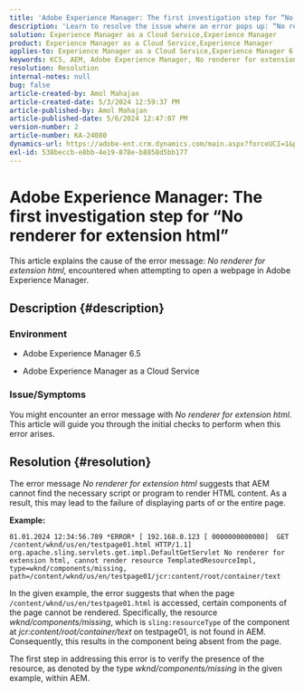```yaml
---
title: 'Adobe Experience Manager: The first investigation step for “No renderer for extension html”'
description: 'Learn to resolve the issue where an error pops up: “No renderer for extension html” in the Adobe Experience Manager.'
solution: Experience Manager as a Cloud Service,Experience Manager
product: Experience Manager as a Cloud Service,Experience Manager
applies-to: Experience Manager as a Cloud Service,Experience Manager 6.5
keywords: KCS, AEM, Adobe Experience Manager, No renderer for extension, HTML, AEMaaCS
resolution: Resolution
internal-notes: null
bug: false
article-created-by: Amol Mahajan
article-created-date: 5/3/2024 12:59:37 PM
article-published-by: Amol Mahajan
article-published-date: 5/6/2024 12:47:07 PM
version-number: 2
article-number: KA-24080
dynamics-url: https://adobe-ent.crm.dynamics.com/main.aspx?forceUCI=1&pagetype=entityrecord&etn=knowledgearticle&id=5e145bf8-4c09-ef11-9f89-000d3a345e57
exl-id: 538beccb-e8bb-4e19-878e-b8858d5bb177
---
```

# Adobe Experience Manager: The first investigation step for “No renderer for extension html”


This article explains the cause of the error message: *No renderer for extension html,* encountered when attempting to open a webpage in Adobe Experience Manager.

## Description {#description}


### <b>Environment</b>

- Adobe Experience Manager 6.5


- Adobe Experience Manager as a Cloud Service




### <b>Issue/Symptoms</b>

You might encounter an error message with *No renderer for extension html*. This article will guide you through the initial checks to perform when this error arises.


## Resolution {#resolution}


The error message *No renderer for extension html* suggests that AEM cannot find the necessary script or program to render HTML content. As a result, this may lead to the failure of displaying parts of or the entire page.

<b>Example:</b>

`01.01.2024 12:34:56.789 *ERROR* [ 192.168.0.123 [ 0000000000000]  GET /content/wknd/us/en/testpage01.html HTTP/1.1]  org.apache.sling.servlets.get.impl.DefaultGetServlet No renderer for extension html, cannot render resource TemplatedResourceImpl, type=wknd/components/missing, path=/content/wknd/us/en/testpage01/jcr:content/root/container/text`



In the given example, the error suggests that when the page `/content/wknd/us/en/testpage01.html` is accessed, certain components of the page cannot be rendered. Specifically, the resource *wknd/components/missing*, which is `sling:resourceType` of the component at *jcr:content/root/container/text* on testpage01, is not found in AEM. Consequently, this results in the component being absent from the page.



The first step in addressing this error is to verify the presence of the resource, as denoted by the type *wknd/components/missing* in the given example, within AEM.
